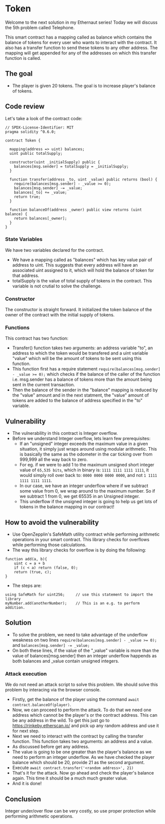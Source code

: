 # Token

Welcome to the next solution in my Ethernaut series!
Today we will discuss the 5th problem called Telephone.

This smart contract has a mapping called as balance which contains the balance of tokens for every user who wants to interact with the contract. It also has a transfer function to send these tokens to any other address. The mapping will get appended for any of the addresses on which this transfer function is called.

## The goal
- The player is given 20 tokens. The goal is to increase player's balance of tokens.

## Code review
  
Let's take a look of the contract code:
```solidity
// SPDX-License-Identifier: MIT
pragma solidity ^0.6.0;

contract Token {

  mapping(address => uint) balances;
  uint public totalSupply;

  constructor(uint _initialSupply) public {
    balances[msg.sender] = totalSupply = _initialSupply;
  }

  function transfer(address _to, uint _value) public returns (bool) {
    require(balances[msg.sender] - _value >= 0);
    balances[msg.sender] -= _value;
    balances[_to] += _value;
    return true;
  }

  function balanceOf(address _owner) public view returns (uint balance) {
    return balances[_owner];
  }
}
```

### State Variables
We have two variables declared for the contract.
- We have a mapping called as "balances" which has key value pair of address to uint. This suggests that every address will have an associated uint assigned to it, which will hold the balance of token for that address.
- totalSupply is the value of total supply of tokens in the contract. This variable is not crutial to solve the challenge.

### Constructor
The constructor is straight forward. It initialized the token balance of the owner of the contract with the initial supply of tokens.

### Functions
This contract has two function:
- Transfer() function takes two arguments: an address variable "to", an address to which the token would be transfered and a uint variable "value" which will be the amount of tokens to be sent using this function. 
- This function first has a require statement ```require(balances[msg.sender] - _value >= 0);``` which checks if the balance of the caller of the function i.e. msg.sender has a balance of tokens more than the amount being sent in the current transaction.
- Then the balance of the sender in the "balance" mapping is reduced by the "value" amount and in the next statment, the "value" amount of tokens are added to the balance of address specified in the "to" variable.

## Vulnerability

- The vulnerability in this contract is Integer overflow. 
- Before we understand Integer overflow, lets learn few prerequisites:
	- If an "unsigned" integer exceeds the maximum value in a given situation, it simply just wraps around using modular arithmetic. This is basically the same as the odometer in the car ticking over from 999,999 all the way back to zero.
	- For eg. if we were to add 1 to the maximum unsigned short integer value of ```65,535 bits```, which in binary is: ```1111 1111 1111 1111```, it would simply roll over back to: ```0000 0000 0000 0000```, and not ```1 1111 1111 1111 1111```.
	- In our case, we have an integer underflow where if we subtract some value from 0, we wrap around to the maximum number. So if we subtract 1 from 0, we get 65535 in an Unsigned integer.
	- This underflow if the unsigned integer is going to help us get lots of tokens in the balance mapping in our contract!

## How to avoid the vulnerability

- Use OpenZepplin's SafeMath utility contract while performing arithmetic operations in your smart contract. This library checks for overflows while performing those calculations.
- The way this library checks for overflow is by doing the following:
```solidity
function add(a, b){
	uint c = a + b
	if (c < a) return (false, 0);
	return (true, c);
}
```
- The steps are:
```solidity
using SafeMath for uint256;		// use this statement to import the library
myNumber.add(anotherNumber);	// This is an e.g. to perform addition.
```

## Solution

- To solve the problem, we need to take advantage of the underflow weakness on two lines ```require(balances[msg.sender] - _value >= 0);``` and ```balances[msg.sender] -= _value;```
- On both these lines, if the value of the "_value" variable is more than the value of balances[msg.sender] then an integer underflow happends as both balances and _value contain unsigned integers.

### Attack execution
We do not need an attack script to solve this problem. We should solve this problem by interacing via the browser console.
- Firstly, get the balance of the player using the command ```await contract.balanceOf(player)```.
- Now, we can proceed to perform the attack. To do that we need one address which cannot be the player's or the contract address. This can be any address in the wild. To get this just go to https://rinkeby.etherscan.io/ and pick up any random address and use it for next step.
- Next we need to interact with the contract by calling the transfer function. This function takes two arguments: an address and a value. 
- As discussed before get any address.
- The value is going to be one greater than the player's balance as we need to perform an integer underflow. As we have checked the player balance which should be 20, provide 21 as the second argument.
- Execute ```await contract.transfer('<random address>', 21)```
- That's it for the attack. Now go ahead and check the player's balance again. This time it should be a much much greater value.
- And it is done!

## Conclusion

Integer under/over flow can be very costly, so use proper protection while performing arithmetic operations.